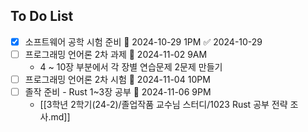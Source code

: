 ## To Do List
- [x] 소프트웨어 공학 시험 준비 📅 2024-10-29 1PM ✅ 2024-10-29
- [ ] 프로그래밍 언어론 2차 과제 📅 2024-11-02 9AM
	- 4 ~ 10장 부분에서 각 장별 연습문제 2문제 만들기
- [ ] 프로그래밍 언어론 2차 시험 📅 2024-11-04 10PM
- [ ] 졸작 준비 - Rust 1~3장 공부 📅 2024-11-06 9PM
	- [[3학년 2학기(24-2)/졸업작품 교수님 스터디/1023 Rust 공부 전략 조사.md]]